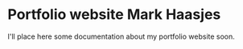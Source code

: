 # Portfolio website Mark Haasjes

I'll place here some documentation about my portfolio website soon.